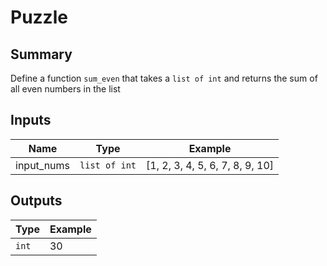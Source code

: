 # Puzzle

## Summary

Define a function `sum_even` that takes a `list of int` and returns the sum of all even numbers in the list

## Inputs

| Name       | Type        | Example                          |
|------------|-------------|----------------------------------|
| input_nums | `list of int` | [1, 2, 3, 4, 5, 6, 7, 8, 9, 10]  |

## Outputs

| Type | Example |
|------|---------|
| `int` | 30      |
